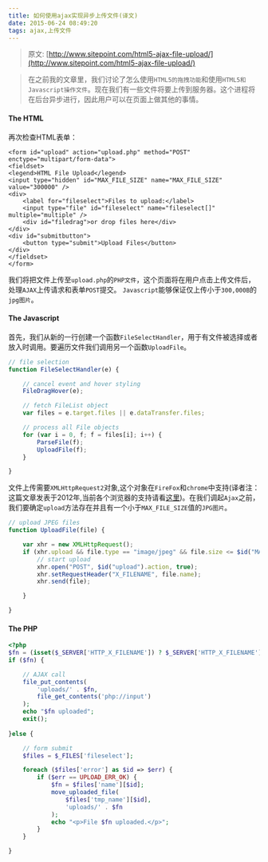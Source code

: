 ```yaml
---
title: 如何使用ajax实现异步上传文件(译文)
date: 2015-06-24 08:49:20
tags: ajax,上传文件
---
```


> 原文: [http://www.sitepoint.com/html5-ajax-file-upload/](http://www.sitepoint.com/html5-ajax-file-upload/)

> 在之前我的文章里，我们讨论了怎么使用`HTML5的拖拽功能`和使用`HTML5和Javascript操作文件`。现在我们有一些文件将要上传到服务器。这个进程将在后台异步进行，因此用户可以在页面上做其他的事情。

#### The HTML

再次检查HTML表单：

``` html5
<form id="upload" action="upload.php" method="POST" enctype="multipart/form-data">
<fieldset>
<legend>HTML File Upload</legend>
<input type="hidden" id="MAX_FILE_SIZE" name="MAX_FILE_SIZE" value="300000" />
<div>
    <label for="fileselect">Files to upload:</label>
    <input type="file" id="fileselect" name="fileselect[]" multiple="multiple" />
    <div id="filedrag">or drop files here</div>
</div>
<div id="submitbutton">
    <button type="submit">Upload Files</button>
</div>
</fieldset>
</form>
```

我们将把文件上传至`upload.php`的`PHP文件`，这个页面将在用户点击上传文件后，处理`AJAX`上传请求和表单`POST`提交。
`Javascript`能够保证仅上传小于`300,000B`的`jpg图片`。

#### The Javascript

首先，我们从新的一行创建一个函数`FileSelectHandler`，用于有文件被选择或者放入时调用。要遍历文件我们调用另一个函数`UploadFile`。

``` JavaScript
// file selection
function FileSelectHandler(e) {

    // cancel event and hover styling
    FileDragHover(e);

    // fetch FileList object
    var files = e.target.files || e.dataTransfer.files;

    // process all File objects
    for (var i = 0, f; f = files[i]; i++) {
        ParseFile(f);
        UploadFile(f);
    }

}
```

文件上传需要`XMLHttpRequest2`对象,这个对象在`FireFox`和`chrome`中支持(译者注：这篇文章发表于2012年,当前各个浏览器的支持请看[这里](https://developer.mozilla.org/en-US/docs/Web/API/XMLHttpRequest))。在我们调起`Ajax`之前，我们要确定`upload`方法存在并且有一个小于`MAX_FILE_SIZE`值的`JPG图片`。

``` JavaScript
// upload JPEG files
function UploadFile(file) {

    var xhr = new XMLHttpRequest();
    if (xhr.upload && file.type == "image/jpeg" && file.size <= $id("MAX_FILE_SIZE").value) {
        // start upload
        xhr.open("POST", $id("upload").action, true);
        xhr.setRequestHeader("X_FILENAME", file.name);
        xhr.send(file);

    }

}
```

#### The PHP

``` php
<?php
$fn = (isset($_SERVER['HTTP_X_FILENAME']) ? $_SERVER['HTTP_X_FILENAME'] : false);
if ($fn) {

    // AJAX call
    file_put_contents(
        'uploads/' . $fn,
        file_get_contents('php://input')
    );
    echo "$fn uploaded";
    exit();
    
}else {

    // form submit
    $files = $_FILES['fileselect'];

    foreach ($files['error'] as $id => $err) {
        if ($err == UPLOAD_ERR_OK) {
            $fn = $files['name'][$id];
            move_uploaded_file(
                $files['tmp_name'][$id],
                'uploads/' . $fn
            );
            echo "<p>File $fn uploaded.</p>";
        }
    }

}
```